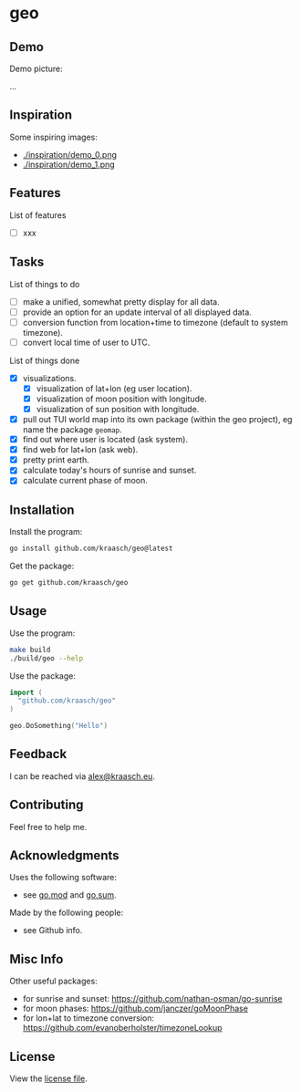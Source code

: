 
# geo

## Demo

Demo picture:

...

<!--
<p align="center">
<img src="./resources/example.png" width="300"/>
</p>
-->

## Inspiration

Some inspiring images:

  - [./inspiration/demo_0.png](./inspiration/demo_0.png)
  - [./inspiration/demo_1.png](./inspiration/demo_1.png)

## Features

List of features

  - [ ] xxx

## Tasks

List of things to do

  - [ ] make a unified, somewhat pretty display for all data.
  - [ ] provide an option for an update interval of all displayed data.
  - [ ] conversion function from location+time to timezone (default to system timezone).
  - [ ] convert local time of user to UTC.

List of things done

  - [X] visualizations.
    - [X] visualization of lat+lon (eg user location).
    - [X] visualization of moon position with longitude.
    - [X] visualization of sun position with longitude.
  - [X] pull out TUI world map into its own package (within the geo project), eg name the package `geomap`.
  - [X] find out where user is located (ask system).
  - [X] find web for lat+lon (ask web).
  - [X] pretty print earth.
  - [X] calculate today's hours of sunrise and sunset.
  - [X] calculate current phase of moon.

## Installation

Install the program:

```bash
go install github.com/kraasch/geo@latest
```

Get the package:

```bash
go get github.com/kraasch/geo
```

## Usage

Use the program:

```bash
make build
./build/geo --help
```

Use the package:

```go
import (
  "github.com/kraasch/geo"
)

geo.DoSomething("Hello")
```

## Feedback

I can be reached via [alex@kraasch.eu](mailto:alex@kraasch.eu).

## Contributing

Feel free to help me.

## Acknowledgments

Uses the following software:

  - see [go.mod](./go.mod) and [go.sum](./go.sum).

Made by the following people:

  - see Github info.

## Misc Info

Other useful packages:

  - for sunrise and sunset: https://github.com/nathan-osman/go-sunrise
  - for moon phases: https://github.com/janczer/goMoonPhase
  - for lon+lat to timezone conversion: https://github.com/evanoberholster/timezoneLookup

## License

View the [license file](./LICENSE).

